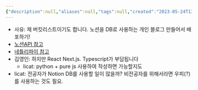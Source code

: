```yaml
---
{"description":null,"aliases":null,"tags":null,"created":"2023-05-24T13:42:49","updated":"2023-07-15T21:33:04","title":"Notion API를 기반으로 한 블로그 만들기","dg-publish":true,"permalink":"/docs/Notion API를 기반으로 한 블로그 만들기/","dgPassFrontmatter":true}
---
```


- 사유: 제 버킷리스트이기도 합니다. 노션을 DB로 사용하는 개인 블로그 만들어서 배포하기!
- [노션API 참고](https://blog.gunn.kim/notion-api)
- [네틀리파이 참고](https://blog.naver.com/PostView.naver?blogId=dsz08082&logNo=221952933572&parentCategoryNo=&categoryNo=115)
- 김영인: 하지만 React Next.js. Typescript가 부담됩니다
	- licat: python + pure js 사용하여 작성하면 가능할지도
- licat: 전공자가 Notion DB를 사용할 일이 많을까? 비전공자를 위해서라면 우피(?)를 사용하는 것도 필요.
